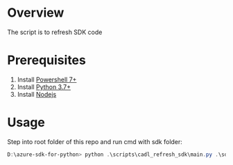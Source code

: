 # Overview
The script is to refresh SDK code

# Prerequisites
1. Install [Powershell 7+](https://learn.microsoft.com/en-us/shows/it-ops-talk/how-to-install-powershell-7)
2. Install [Python 3.7+](https://www.python.org/downloads/release/python-370/)
3. Install [Nodejs](https://nodejs.org/en/download/)

# Usage
Step into root folder of this repo and run cmd with sdk folder:
```powershell
D:\azure-sdk-for-python> python .\scripts\cadl_refresh_sdk\main.py .\sdk\contosowidgetmanager\azure-contosowidgetmanager
```